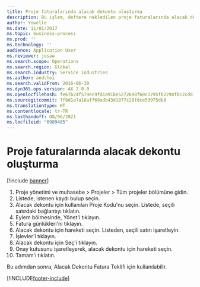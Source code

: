 ```yaml
---
title: Proje faturalarında alacak dekontu oluşturma
description: Bu işlem, deftere nakledilen proje faturalarında alacak dekontunun nasıl oluşturulacağını gösterir.
author: Yowelle
ms.date: 11/01/2017
ms.topic: business-process
ms.prod: ''
ms.technology: ''
audience: Application User
ms.reviewer: josaw
ms.search.scope: Operations
ms.search.region: Global
ms.search.industry: Service industries
ms.author: andchoi
ms.search.validFrom: 2016-06-30
ms.dyn365.ops.version: AX 7.0.0
ms.openlocfilehash: fe67b24f579ec9fd1a91be5272698f69c7295fb2298fbc2cd872f24a5858ce99
ms.sourcegitcommit: 7f8d1e7a16af769adb43d1877c28fdce53975db8
ms.translationtype: HT
ms.contentlocale: tr-TR
ms.lasthandoff: 08/06/2021
ms.locfileid: "6989485"
---
```

# <a name="create-a-credit-note-on-project-invoices"></a>Proje faturalarında alacak dekontu oluşturma

[!include [banner](../../includes/banner.md)]

1. Proje yönetimi ve muhasebe > Projeler > Tüm projeler bölümüne gidin. 
2. Listede, istenen kaydı bulup seçin. 
3. Alacak dekontu için kullanılan Proje Kodu'nu seçin. Listede, seçili satırdaki bağlantıyı tıklatın. 
4. Eylem bölmesinde, Yönet'i tıklayın. 
5. Fatura günlükleri'ni tıklayın. 
6. Alacak dekontu için hareketi seçin. Listeden, seçili satırı işaretleyin. 
7. İşlevler'i tıklayın. 
8. Alacak dekontu için Seç'i tıklayın. 
9. Onay kutusunu işaretleyerek, alacak dekontu için hareketi seçin.
10. Tamam'ı tıklatın. 

Bu adımdan sonra, Alacak Dekontu Fatura Teklifi için kullanılabilir.


[!INCLUDE[footer-include](../../includes/footer-banner.md)]